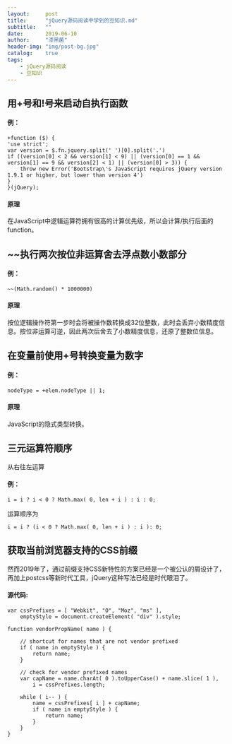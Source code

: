 ```yaml
---
layout:     post
title:      "jQuery源码阅读中学到的豆知识.md"
subtitle:   ""
date:       2019-06-10
author:     "漆黑菌"
header-img: "img/post-bg.jpg"
catalog:    true
tags:
    - jQuery源码阅读
    - 豆知识
---
```


## 用+号和!号来启动自执行函数
#### 例：
```
+function ($) {
'use strict';
var version = $.fn.jquery.split(' ')[0].split('.')
if ((version[0] < 2 && version[1] < 9) || (version[0] == 1 && version[1] == 9 && version[2] < 1) || (version[0] > 3)) {
    throw new Error('Bootstrap\'s JavaScript requires jQuery version 1.9.1 or higher, but lower than version 4')
}
}(jQuery);
```
#### 原理
在JavaScript中逻辑运算符拥有很高的计算优先级，所以会计算/执行后面的function。

## ~~执行两次按位非运算舍去浮点数小数部分
#### 例：
```
~~(Math.random() * 1000000)
```
#### 原理
按位逻辑操作符第一步时会将被操作数转换成32位整数，此时会丢弃小数精度信息。按位非运算可逆，因此两次后舍去了小数精度信息，还原了整数位信息。

## 在变量前使用+号转换变量为数字
#### 例：
```
nodeType = +elem.nodeType || 1;
```
#### 原理
JavaScript的隐式类型转换。

## 三元运算符顺序
从右往左运算
#### 例：
```
i = i ? i < 0 ? Math.max( 0, len + i ) : i : 0;
```
运算顺序为
```
i = i ? (i < 0 ? Math.max( 0, len + i ) : i ): 0;
```

## 获取当前浏览器支持的CSS前缀
然而2019年了，通过前缀支持CSS新特性的方案已经是一个被公认的屑设计了，再加上postcss等新时代工具，jQuery这种写法已经是时代眼泪了。
#### 源代码:
```
var cssPrefixes = [ "Webkit", "O", "Moz", "ms" ],
	emptyStyle = document.createElement( "div" ).style;

function vendorPropName( name ) {

	// shortcut for names that are not vendor prefixed
	if ( name in emptyStyle ) {
		return name;
	}

	// check for vendor prefixed names
	var capName = name.charAt( 0 ).toUpperCase() + name.slice( 1 ),
		i = cssPrefixes.length;

	while ( i-- ) {
		name = cssPrefixes[ i ] + capName;
		if ( name in emptyStyle ) {
			return name;
		}
	}
}
```